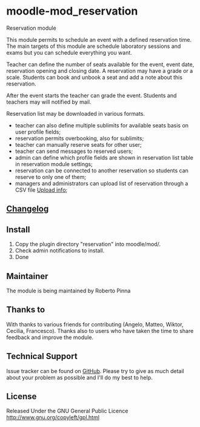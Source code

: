 moodle-mod_reservation
======================
Reservation module

This module permits to schedule an event with a defined reservation time.
The main targets of this module are schedule laboratory sessions and exams but you can schedule everything you want.

Teacher can define the number of seats available for the event, event date, reservation opening and closing date.
A reservation may have a grade or a scale.
Students can book and unbook a seat and add a note about this reservation.

After the event starts the teacher can grade the event. Students and teachers may will notified by mail.

Reservation list may be downloaded in various formats.

- teacher can also define multiple sublimits for available seats basis on user profile fields;
- reservation permits overbooking, also for sublimits;
- teacher can manually reserve seats for other user;
- teacher can send messages to reserved users;
- admin can define which profile fields are shown in reservation list table in reservation module settings;
- reservation can be connected to another reservation so students can reserve to only one of them;
- managers and administrators can upload list of reservation through a CSV file [Upload info](UPLOAD.md);

## [Changelog](CHANGES.md)

## Install

1. Copy the plugin directory "reservation" into moodle/mod/. 
2. Check admin notifications to install.
3. Done

## Maintainer

The module is being maintained by Roberto Pinna

## Thanks to

With thanks to various friends for contributing (Angelo, Matteo, Wiktor, Cecilia, Francesco).
Thanks also to users who have taken the time to share feedback and improve the module.

## Technical Support

Issue tracker can be found on [GitHub](https://github.com/bobopinna/moodle-mod_reservation/issues).
Please try to give as much detail about your problem as possible and I'll do my best to help.

## License

Released Under the GNU General Public Licence http://www.gnu.org/copyleft/gpl.html

